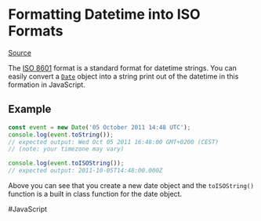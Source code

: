 # Formatting Datetime into ISO Formats

[Source](https://developer.mozilla.org/en-US/docs/Web/JavaScript/Reference/Global_Objects/Date/toISOString)

The [ISO 8601](https://en.wikipedia.org/wiki/ISO_8601) format is a standard format for datetime strings. You can easily convert a [`Date`](https://developer.mozilla.org/en-US/docs/Web/JavaScript/Reference/Global_Objects/Date) object into a string print out of the datetime in this formation in JavaScript.

## Example

```javascript
const event = new Date('05 October 2011 14:48 UTC');
console.log(event.toString());
// expected output: Wed Oct 05 2011 16:48:00 GMT+0200 (CEST)
// (note: your timezone may vary)

console.log(event.toISOString());
// expected output: 2011-10-05T14:48:00.000Z
```

Above you can see that you create a new date object and the `toISOString()` function is a built in class function for the date object.


#JavaScript
